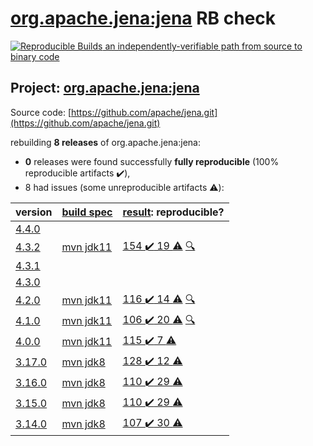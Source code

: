 [org.apache.jena:jena](https://search.maven.org/artifact/org.apache.jena/jena/) RB check
=======

[![Reproducible Builds](https://reproducible-builds.org/images/logos/rb.svg) an independently-verifiable path from source to binary code](https://reproducible-builds.org/)

## Project: [org.apache.jena:jena](https://search.maven.org/artifact/org.apache.jena/jena/)

Source code: [https://github.com/apache/jena.git](https://github.com/apache/jena.git)

rebuilding **8 releases** of org.apache.jena:jena:
- **0** releases were found successfully **fully reproducible** (100% reproducible artifacts :heavy_check_mark:),
- 8 had issues (some unreproducible artifacts :warning:):

| version | [build spec](BUILDSPEC.md) | [result](https://reproducible-builds.org/docs/jvm/): reproducible? |
| -- | --------- | ------ |
| [4.4.0](https://search.maven.org/artifact/org.apache.jackrabbit.vault/jackrabbit-filevault/4.4.0/pom) | | |
| [4.3.2](https://search.maven.org/artifact/org.apache.jena/jena/4.3.2/pom) | [mvn jdk11](jena-4.3.2.buildspec) | [154 :heavy_check_mark:  19 :warning:](jena-4.3.2.buildcompare) [:mag:](jena-4.3.2.diffoscope) |
| [4.3.1](https://search.maven.org/artifact/org.apache.jena/jena/4.3.1/pom) | | |
| [4.3.0](https://search.maven.org/artifact/org.apache.jena/jena/4.3.0/pom) | | |
| [4.2.0](https://search.maven.org/artifact/org.apache.jena/jena/4.2.0/pom) | [mvn jdk11](jena-4.2.0.buildspec) | [116 :heavy_check_mark:  14 :warning:](jena-4.2.0.buildcompare) [:mag:](jena-4.2.0.diffoscope) |
| [4.1.0](https://search.maven.org/artifact/org.apache.jena/jena/4.1.0/pom) | [mvn jdk11](jena-4.1.0.buildspec) | [106 :heavy_check_mark:  20 :warning:](jena-4.1.0.buildcompare) [:mag:](jena-4.1.0.diffoscope) |
| [4.0.0](https://search.maven.org/artifact/org.apache.jena/jena/4.0.0/pom) | [mvn jdk11](jena-4.0.0.buildspec) | [115 :heavy_check_mark:  7 :warning:](jena-4.0.0.buildcompare) |
| [3.17.0](https://search.maven.org/artifact/org.apache.jena/jena/3.17.0/pom) | [mvn jdk8](jena-3.17.0.buildspec) | [128 :heavy_check_mark:  12 :warning:](jena-osgi-features-3.17.0.buildcompare) |
| [3.16.0](https://search.maven.org/artifact/org.apache.jena/jena/3.16.0/pom) | [mvn jdk8](jena-3.16.0.buildspec) | [110 :heavy_check_mark:  29 :warning:](jena-osgi-features-3.16.0.buildcompare) |
| [3.15.0](https://search.maven.org/artifact/org.apache.jena/jena/3.15.0/pom) | [mvn jdk8](jena-3.15.0.buildspec) | [110 :heavy_check_mark:  29 :warning:](jena-osgi-features-3.15.0.buildcompare) |
| [3.14.0](https://search.maven.org/artifact/org.apache.jena/jena/3.14.0/pom) | [mvn jdk8](jena-3.14.0.buildspec) | [107 :heavy_check_mark:  30 :warning:](jena-osgi-features-3.14.0.buildcompare) |
